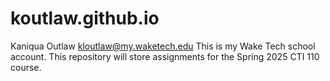 # koutlaw.github.io
Kaniqua Outlaw kloutlaw@my.waketech.edu
This is my Wake Tech school account.
This repository will store assignments for the Spring 2025 CTI 110 course.